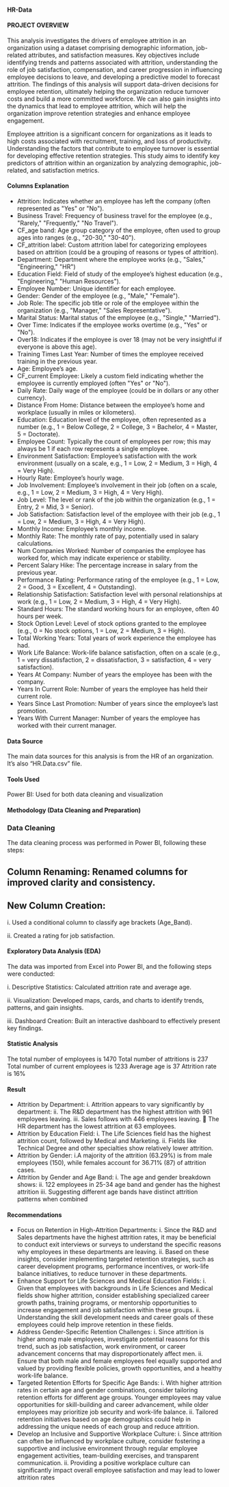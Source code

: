 #### HR-Data

#### PROJECT OVERVIEW
This analysis investigates the drivers of employee attrition in an organization using a dataset comprising demographic information, job-related attributes, and satisfaction measures. Key objectives include identifying trends and patterns associated with attrition, understanding the role of job satisfaction, compensation, and career progression in influencing employee decisions to leave, and developing a predictive model to forecast attrition. The findings of this analysis will support data-driven decisions for employee retention, ultimately helping the organization reduce turnover costs and build a more committed workforce. We can also gain insights into the dynamics that lead to employee attrition, which will help the organization improve retention strategies and enhance employee engagement.

Employee attrition is a significant concern for organizations as it leads to high costs associated with recruitment, training, and loss of productivity. Understanding the factors that contribute to employee turnover is essential for developing effective retention strategies. This study aims to identify key predictors of attrition within an organization by analyzing demographic, job-related, and satisfaction metrics.

#### Columns Explanation
-	Attrition: Indicates whether an employee has left the company (often represented as "Yes" or "No").
-	Business Travel: Frequency of business travel for the employee (e.g., "Rarely," "Frequently," "No Travel").
-	CF_age band: Age group category of the employee, often used to group ages into ranges (e.g., "20-30," "30-40").
-	CF_attrition label: Custom attrition label for categorizing employees based on attrition (could be a grouping of reasons or types of attrition).
-	Department: Department where the employee works (e.g., "Sales," "Engineering," "HR")
-	Education Field: Field of study of the employee’s highest education (e.g., "Engineering," "Human Resources").
-	Employee Number: Unique identifier for each employee.
-	Gender: Gender of the employee (e.g., "Male," "Female").
-	Job Role: The specific job title or role of the employee within the organization (e.g., "Manager," "Sales Representative").
-	Marital Status: Marital status of the employee (e.g., "Single," "Married").
-	Over Time: Indicates if the employee works overtime (e.g., "Yes" or "No").
-	Over18: Indicates if the employee is over 18 (may not be very insightful if everyone is above this age).
-	Training Times Last Year: Number of times the employee received training in the previous year.
-	Age: Employee’s age.
-	CF_current Employee: Likely a custom field indicating whether the employee is currently employed (often "Yes" or "No").
-	Daily Rate: Daily wage of the employee (could be in dollars or any other currency).
-	Distance From Home: Distance between the employee’s home and workplace (usually in miles or kilometers).
-	Education: Education level of the employee, often represented as a number (e.g., 1 = Below College, 2 = College, 3 = Bachelor, 4 = Master, 5 = Doctorate).
-	Employee Count: Typically the count of employees per row; this may always be 1 if each row represents a single employee.
-	Environment Satisfaction: Employee’s satisfaction with the work environment (usually on a scale, e.g., 1 = Low, 2 = Medium, 3 = High, 4 = Very High).
-	Hourly Rate: Employee’s hourly wage.
-	Job Involvement: Employee’s involvement in their job (often on a scale, e.g., 1 = Low, 2 = Medium, 3 = High, 4 = Very High).
-	Job Level: The level or rank of the job within the organization (e.g., 1 = Entry, 2 = Mid, 3 = Senior).
-	Job Satisfaction: Satisfaction level of the employee with their job (e.g., 1 = Low, 2 = Medium, 3 = High, 4 = Very High).
-	Monthly Income: Employee’s monthly income.
-	Monthly Rate: The monthly rate of pay, potentially used in salary calculations.
-	Num Companies Worked: Number of companies the employee has worked for, which may indicate experience or stability.
-	Percent Salary Hike: The percentage increase in salary from the previous year.
-	Performance Rating: Performance rating of the employee (e.g., 1 = Low, 2 = Good, 3 = Excellent, 4 = Outstanding).
-	Relationship Satisfaction: Satisfaction level with personal relationships at work (e.g., 1 = Low, 2 = Medium, 3 = High, 4 = Very High).
-	Standard Hours: The standard working hours for an employee, often 40 hours per week.
-	Stock Option Level: Level of stock options granted to the employee (e.g., 0 = No stock options, 1 = Low, 2 = Medium, 3 = High).
-	Total Working Years: Total years of work experience the employee has had.
-	Work Life Balance: Work-life balance satisfaction, often on a scale (e.g., 1 = very dissatisfaction, 2 = dissatisfaction, 3 = satisfaction, 4 = very  satisfaction).
-	Years At Company: Number of years the employee has been with the company.
-	Years In Current Role: Number of years the employee has held their current role.
-	Years Since Last Promotion: Number of years since the employee’s last promotion.
-	Years With Current Manager: Number of years the employee has worked with their current manager.
  
#### Data Source
The main data sources for this analysis is from the HR of an organization. It’s also “HR.Data.csv” file. 

#### Tools Used
Power BI: Used for both data cleaning and visualization


#### Methodology (Data Cleaning and Preparation)

### Data Cleaning
The data cleaning process was performed in Power BI, following these steps:

## Column Renaming: Renamed columns for improved clarity and consistency.
## New Column Creation:
i.  Used a conditional column to classify age brackets (Age_Band).

ii. Created a rating for job satisfaction.

#### Exploratory Data Analysis (EDA)
The data was imported from Excel into Power BI, and the following steps were conducted:

i.   Descriptive Statistics: Calculated attrition rate and average age.

ii.  Visualization: Developed maps, cards, and charts to identify trends, patterns, and gain insights.

iii. Dashboard Creation: Built an interactive dashboard to effectively present key findings.

#### Statistic Analysis 
The total number of employees is 1470 
Total number of attritions is 237 
Total number of current employees is 1233 
Average age is 37 
Attrition rate is 16%  
 
 #### Result
- Attrition by Department:
i.   Attrition appears to vary significantly by department:
ii.  The R&D department has the highest attrition with 961 employees leaving.
iii. Sales follows with 446 employees leaving.
	The HR department has the lowest attrition at 63 employees.
- Attrition by Education Field:
i.  The Life Sciences field has the highest attrition count, followed by Medical and Marketing.
ii. Fields like Technical Degree and other specialties show relatively lower attrition.
- Attrition by Gender:
i.A majority of the attrition (63.29%) is from male employees (150), while females account for 36.71% (87) of attrition cases.
- Attrition by Gender and Age Band:
i. The age and gender breakdown shows:
ii. 122 employees in 25-34 age band and gender has the highest attrition 
iii. Suggesting different age bands have distinct attrition patterns when combined 

#### Recommendations 
- Focus on Retention in High-Attrition Departments:
i. Since the R&D and Sales departments have the highest attrition rates, it may be beneficial to conduct exit interviews or surveys to understand the specific reasons why employees in these departments are leaving.
ii. Based on these insights, consider implementing targeted retention strategies, such as career development programs, performance incentives, or work-life balance initiatives, to reduce turnover in these departments.
- Enhance Support for Life Sciences and Medical Education Fields:
i. Given that employees with backgrounds in Life Sciences and Medical fields show higher attrition, consider establishing specialized career growth paths, training programs, or mentorship opportunities to increase engagement and job satisfaction within these groups.
ii. Understanding the skill development needs and career goals of these employees could help improve retention in these fields.
- Address Gender-Specific Retention Challenges:
i. Since attrition is higher among male employees, investigate potential reasons for this trend, such as job satisfaction, work environment, or career advancement concerns that may disproportionately affect men.
ii. Ensure that both male and female employees feel equally supported and valued by providing flexible policies, growth opportunities, and a healthy work-life balance.
- Targeted Retention Efforts for Specific Age Bands:
i. With higher attrition rates in certain age and gender combinations, consider tailoring retention efforts for different age groups. Younger employees may value opportunities for skill-building and career advancement, while older employees may prioritize job security and work-life balance.
ii. Tailored retention initiatives based on age demographics could help in addressing the unique needs of each group and reduce attrition.
- Develop an Inclusive and Supportive Workplace Culture:
i. Since attrition can often be influenced by workplace culture, consider fostering a supportive and inclusive environment through regular employee engagement activities, team-building exercises, and transparent communication.
ii. Providing a positive workplace culture can significantly impact overall employee satisfaction and may lead to lower attrition rates

